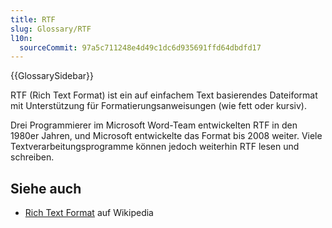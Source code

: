 ```yaml
---
title: RTF
slug: Glossary/RTF
l10n:
  sourceCommit: 97a5c711248e4d49c1dc6d935691ffd64dbdfd17
---
```


{{GlossarySidebar}}

RTF (Rich Text Format) ist ein auf einfachem Text basierendes Dateiformat mit Unterstützung für Formatierungsanweisungen (wie fett oder kursiv).

Drei Programmierer im Microsoft Word-Team entwickelten RTF in den 1980er Jahren, und Microsoft entwickelte das Format bis 2008 weiter. Viele Textverarbeitungsprogramme können jedoch weiterhin RTF lesen und schreiben.

## Siehe auch

- [Rich Text Format](https://en.wikipedia.org/wiki/Rich_Text_Format) auf Wikipedia
